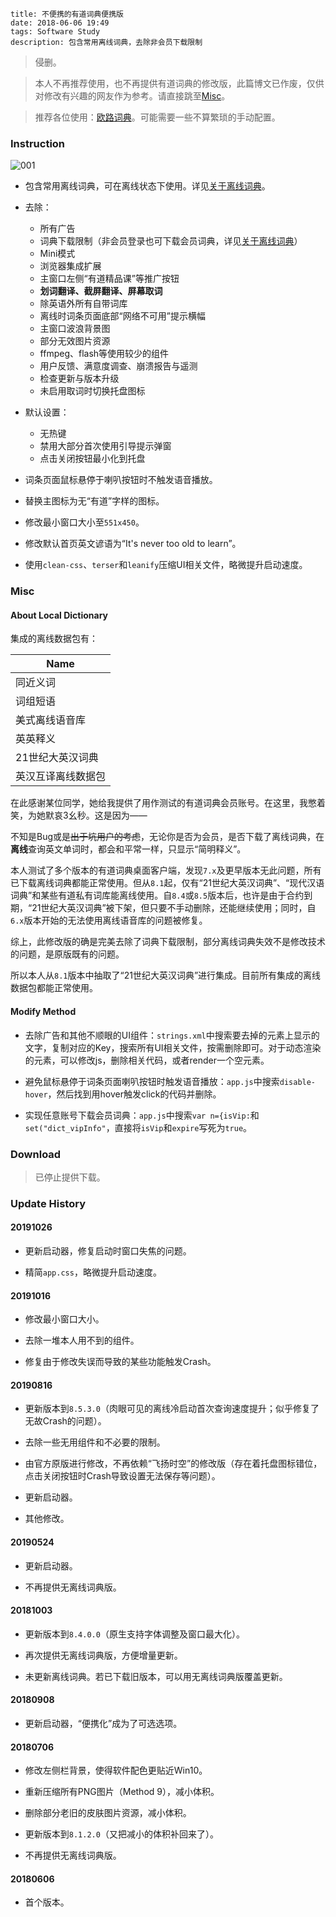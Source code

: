 ```
title: 不便携的有道词典便携版
date: 2018-06-06 19:49
tags: Software Study
description: 包含常用离线词典，去除非会员下载限制
```

> 侵删。

> 本人不再推荐使用，也不再提供有道词典的修改版，此篇博文已作废，仅供对修改有兴趣的网友作为参考。请直接跳至[Misc](#misc)。

> 推荐各位使用：[欧路词典](https://www.eudic.net)。可能需要一些不算繁琐的手动配置。

### Instruction

![001](/res/20180606-1949-001.webp)

* 包含常用离线词典，可在离线状态下使用。详见[关于离线词典](#about-local-dictionary)。

* 去除：
    * 所有广告
    * 词典下载限制（非会员登录也可下载会员词典，详见[关于离线词典](#about-local-dictionary)）
    * Mini模式
    * 浏览器集成扩展
    * 主窗口左侧“有道精品课”等推广按钮
    * **划词翻译、截屏翻译、屏幕取词**
    * 除英语外所有自带词库
    * 离线时词条页面底部“网络不可用”提示横幅
    * 主窗口波浪背景图
    * 部分无效图片资源
    * ffmpeg、flash等使用较少的组件
    * 用户反馈、满意度调查、崩溃报告与遥测
    * 检查更新与版本升级
    * 未启用取词时切换托盘图标

* 默认设置：
    * 无热键
    * 禁用大部分首次使用引导提示弹窗
    * 点击关闭按钮最小化到托盘

* 词条页面鼠标悬停于喇叭按钮时不触发语音播放。

* 替换主图标为无“有道”字样的图标。

* 修改最小窗口大小至`551x450`。

* 修改默认首页英文谚语为“It's never too old to learn”。

* 使用`clean-css`、`terser`和`leanify`压缩UI相关文件，略微提升启动速度。

### Misc

#### About Local Dictionary

集成的离线数据包有：

|Name|
|-|
|同近义词|
|词组短语|
|美式离线语音库|
|英英释义|
|21世纪大英汉词典|
|英汉互译离线数据包|

在此感谢某位同学，她给我提供了用作测试的有道词典会员账号。在这里，我憋着笑，为她默哀3幺秒。这是因为——

不知是Bug或是<del>出于坑用户的考虑</del>，无论你是否为会员，是否下载了离线词典，在**离线**查询英文单词时，都会和平常一样，只显示“简明释义”。

本人测试了多个版本的有道词典桌面客户端，发现`7.x`及更早版本无此问题，所有已下载离线词典都能正常使用。但从`8.1`起，仅有“21世纪大英汉词典”、“现代汉语词典”和某些有道私有词库能离线使用。自`8.4`或`8.5`版本后，也许是由于合约到期，“21世纪大英汉词典”被下架，但只要不手动删除，还能继续使用；同时，自`6.x`版本开始的无法使用离线语音库的问题被修复。

综上，此修改版的确是完美去除了词典下载限制，部分离线词典失效不是修改技术的问题，是原版既有的问题。

所以本人从`8.1`版本中抽取了“21世纪大英汉词典”进行集成。目前所有集成的离线数据包都能正常使用。

#### Modify Method

* 去除广告和其他不顺眼的UI组件：`strings.xml`中搜索要去掉的元素上显示的文字，复制对应的Key，搜索所有UI相关文件，按需删除即可。对于动态渲染的元素，可以修改js，删除相关代码，或者render一个空元素。

* 避免鼠标悬停于词条页面喇叭按钮时触发语音播放：`app.js`中搜索`disable-hover`，然后找到用hover触发click的代码并删除。

* 实现任意账号下载会员词典：`app.js`中搜索`var n={isVip:`和`set("dict_vipInfo"`，直接将`isVip`和`expire`写死为`true`。

### Download

> 已停止提供下载。

### Update History

#### 20191026

* 更新启动器，修复启动时窗口失焦的问题。

* 精简`app.css`，略微提升启动速度。

#### 20191016

* 修改最小窗口大小。

* 去除一堆本人用不到的组件。

* 修复由于修改失误而导致的某些功能触发Crash。

#### 20190816

* 更新版本到`8.5.3.0`（肉眼可见的离线冷启动首次查询速度提升；似乎修复了无故Crash的问题）。

* 去除一些无用组件和不必要的限制。

* 由官方原版进行修改，不再依赖“飞扬时空”的修改版（存在着托盘图标错位，点击关闭按钮时Crash导致设置无法保存等问题）。

* 更新启动器。

* 其他修改。

#### 20190524

* 更新启动器。

* 不再提供无离线词典版。

#### 20181003

* 更新版本到`8.4.0.0`（原生支持字体调整及窗口最大化）。

* 再次提供无离线词典版，方便增量更新。

* 未更新离线词典。若已下载旧版本，可以用无离线词典版覆盖更新。

#### 20180908

* 更新启动器，“便携化”成为了可选选项。

#### 20180706

* 修改左侧栏背景，使得软件配色更贴近Win10。

* 重新压缩所有PNG图片（Method 9），减小体积。

* 删除部分老旧的皮肤图片资源，减小体积。

* 更新版本到`8.1.2.0`（又把减小的体积补回来了）。

* 不再提供无离线词典版。

#### 20180606

* 首个版本。
